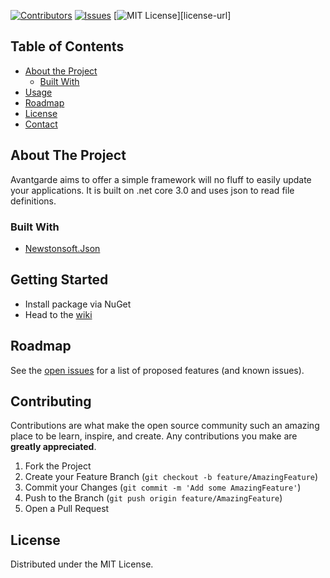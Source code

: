 [![Contributors][contributors-shield]][contributors-url]
[![Issues][issues-shield]][issues-url]
[![MIT License][license-shield]][license-url]


<!-- TABLE OF CONTENTS -->
## Table of Contents

* [About the Project](#about-the-project)
  * [Built With](#built-with)
* [Usage](#usage)
* [Roadmap](#roadmap)
* [License](#license)
* [Contact](#contact)



<!-- ABOUT THE PROJECT -->
## About The Project

Avantgarde aims to offer a simple framework will no fluff to easily update your applications. It is built on .net core 3.0 and uses json to read file definitions.


### Built With
* [Newstonsoft.Json](https://www.newtonsoft.com/json)

<!-- GETTING STARTED -->
## Getting Started

* Install package via NuGet
* Head to the [wiki](https://github.com/Gabisonfire/avantgarde-lib/wiki)

<!-- ROADMAP -->
## Roadmap

See the [open issues](https://github.com/othneildrew/Best-README-Template/issues) for a list of proposed features (and known issues).


<!-- CONTRIBUTING -->
## Contributing

Contributions are what make the open source community such an amazing place to be learn, inspire, and create. Any contributions you make are **greatly appreciated**.

1. Fork the Project
2. Create your Feature Branch (`git checkout -b feature/AmazingFeature`)
3. Commit your Changes (`git commit -m 'Add some AmazingFeature'`)
4. Push to the Branch (`git push origin feature/AmazingFeature`)
5. Open a Pull Request


<!-- LICENSE -->
## License

Distributed under the MIT License.


<!-- MARKDOWN LINKS & IMAGES -->
<!-- https://www.markdownguide.org/basic-syntax/#reference-style-links -->
[contributors-shield]: https://img.shields.io/github/contributors/Gabisonfire/avantgarde-lib.svg?style=flat-square
[contributors-url]: https://github.com/Gabisonfire/avantgarde-lib/graphs/contributors
[issues-shield]: https://img.shields.io/github/issues/Gabisonfire/avantgarde-lib.svg?style=flat-square
[issues-url]: https://github.com/Gabisonfire/avantgarde-lib/issues
[license-shield]: https://img.shields.io/github/license/othneildrew/Best-README-Template.svg?style=flat-square
